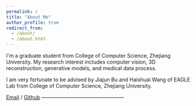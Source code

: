 ```yaml
---
permalink: /
title: "About Me"
author_profile: true
redirect_from: 
  - /about/
  - /about.html
---
```

I'm a graduate student from College of Computer Science, Zhejiang University. My research interest includes computer vision, 3D reconstruction, generative models, and medical data process.

I am very fortunate to be advised by Jiajun Bu and Haishuai Wang of EAGLE Lab from College of Computer Science, Zhejiang University. 



[Email](keliu99@zju.edu.cn) / [Github](https://github.com/1999kevin) 
————————————————

